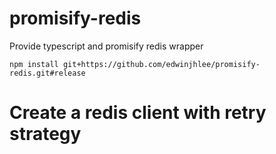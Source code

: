 # promisify-redis
Provide typescript and promisify redis wrapper

```
npm install git+https://github.com/edwinjhlee/promisify-redis.git#release
```

# Create a redis client with retry strategy

```

```
